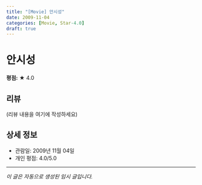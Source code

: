 ```yaml
---
title: "[Movie] 안시성"
date: 2009-11-04
categories: [Movie, Star-4.0]
draft: true
---
```


# 안시성

**평점:** ★ 4.0

## 리뷰

(리뷰 내용을 여기에 작성하세요)

## 상세 정보

- 관람일: 2009년 11월 04일
- 개인 평점: 4.0/5.0

---

*이 글은 자동으로 생성된 임시 글입니다.*
